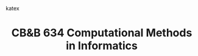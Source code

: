 ---
layout: default
parent: Courses at Yale
title: CB&B 634 Computational Methods in Informatics
has_children: true
nav_order: 2
discuss: true
math: katex
---
